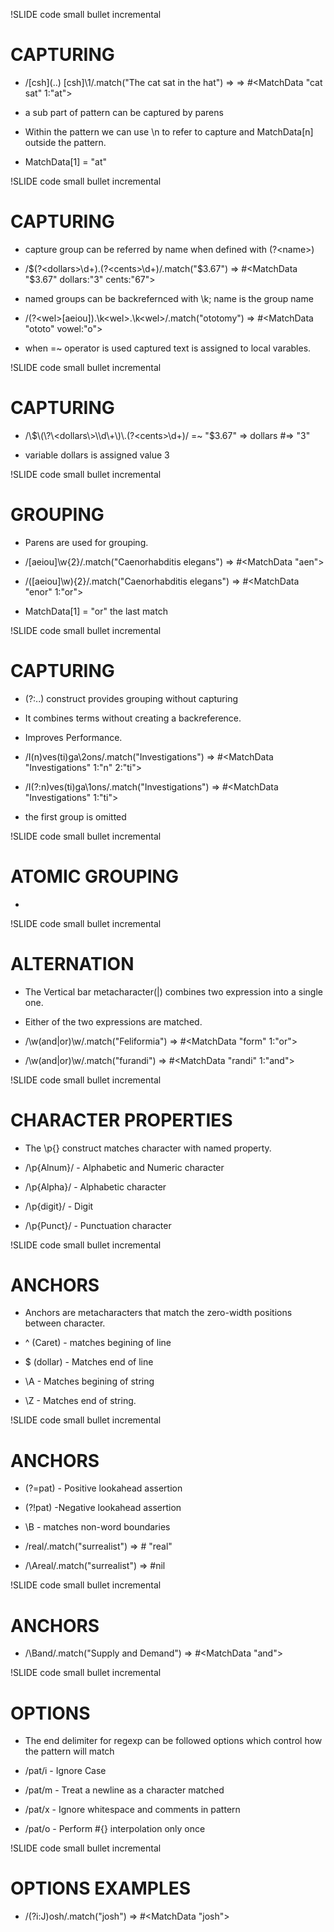 !SLIDE code small bullet incremental
# CAPTURING #

* /\[csh\]\(\.\.\) \[csh\]\\1/.match("The cat sat in the hat")
  => => #<MatchData "cat sat" 1:"at">

* a sub part of pattern can be captured by parens

* Within the pattern we can use \n to refer to 
  capture and MatchData[n] outside the pattern.

* MatchData[1] = "at"

!SLIDE code small bullet incremental
# CAPTURING #
* capture group can be referred by name when defined with
  \(\?\<name\>\)

* /\$\(\?\<dollars\>\d+\)\.\(\?\<cents\>\\d\+)/.match("$3.67")
  => #<MatchData "$3.67" dollars:"3" cents:"67">

* named groups can be backrefernced with \k<name>; 
  name is the group name

* /\(\?\<wel>\[aeiou\]\)\.\\k\<wel\>\.\\k\<wel\>/.match("ototomy")
  => #<MatchData "ototo" vowel:"o">

* when =~ operator is used captured text is assigned to 
  local varables.


!SLIDE code small bullet incremental
# CAPTURING #

* /\\$\(\?\<dollars\>\\d\+\)\.(?<cents>\d+)/ =~ "$3.67" 
  => dollars #=> "3"

* variable dollars is assigned value 3


!SLIDE code small bullet incremental
# GROUPING #

* Parens are used for grouping.

* /\[aeiou\]\\w\{2\}/.match("Caenorhabditis elegans")
  => #<MatchData "aen">

* /\(\[aeiou\]\\w\)\{2\}/.match("Caenorhabditis elegans")
  => #<MatchData "enor" 1:"or">

* MatchData[1] = "or" the last match


!SLIDE code small bullet incremental
# CAPTURING #
* \(\?:..\) construct provides grouping without capturing
  
* It combines terms without creating a backreference.

* Improves Performance.

* /I(n)ves(ti)ga\2ons/.match("Investigations")
  => #<MatchData "Investigations" 1:"n" 2:"ti">

* /I(?:n)ves(ti)ga\1ons/.match("Investigations")
  => #<MatchData "Investigations" 1:"ti">

* the first group is omitted 



!SLIDE code small bullet incremental
# ATOMIC GROUPING #
* 


!SLIDE code small bullet incremental
# ALTERNATION #

* The Vertical bar metacharacter(|) combines two expression 
  into a single one.

* Either of the two expressions are matched.

* /\\w\(and|or\)\\w/.match("Feliformia")
  => #<MatchData "form" 1:"or">

* /\\w\(and\|or\)\\w/.match("furandi")
  => #<MatchData "randi" 1:"and">


!SLIDE code small bullet incremental
# CHARACTER PROPERTIES #

* The \\p\{\} construct matches character with named property.

* /\\p\{Alnum\}/ - Alphabetic and Numeric character

* /\\p\{Alpha\}/ - Alphabetic character

* /\\p\{digit\}/ - Digit 

* /\\p\{Punct\}/ - Punctuation character


!SLIDE code small bullet incremental
# ANCHORS #

* Anchors are metacharacters that match the zero-width 
  positions between character.

* ^ \(Caret\) - matches begining of line

* $ \(dollar\) - Matches end of line

* \\A - Matches begining of string

* \\Z - Matches end of string. 
 
!SLIDE code small bullet incremental
# ANCHORS #
* \(?=pat\) - Positive lookahead assertion 

* \(\?!pat\) -Negative lookahead assertion

* \\B - matches non-word boundaries

* /real/.match("surrealist")
  => #<MatchData> "real"

* /\\Areal/.match("surrealist")
  => #nil


!SLIDE code small bullet incremental
# ANCHORS #

* /\Band/.match("Supply and Demand") 
  => #<MatchData "and">





!SLIDE code small bullet incremental
# OPTIONS #

* The end delimiter for regexp can be followed 
  options which control how the pattern will match

* /pat/i - Ignore Case

* /pat/m - Treat a newline as a character matched

* /pat/x - Ignore whitespace and comments in pattern

* /pat/o - Perform #\{\} interpolation only once


!SLIDE code small bullet incremental
# OPTIONS EXAMPLES #

* /(?i:J)osh/.match("josh")
  => #<MatchData "josh"> 


